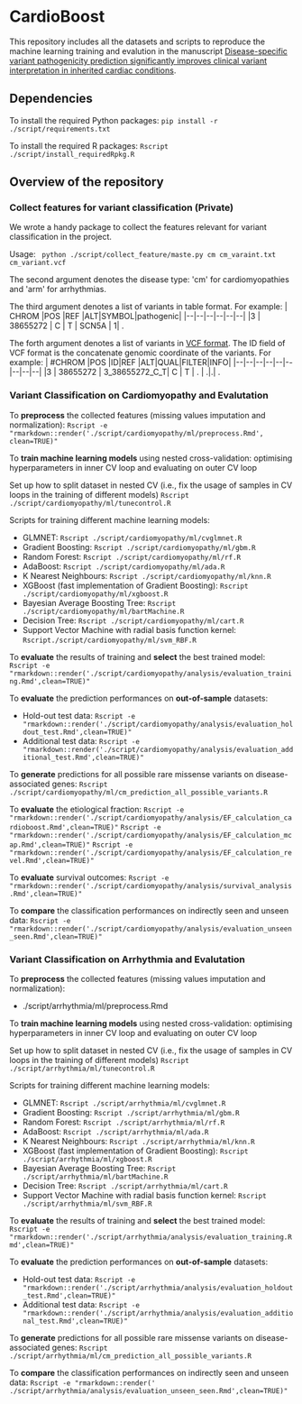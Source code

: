 ﻿# CardioBoost
This repository includes all the datasets and scripts to reproduce the machine learning training and evalution in the manuscript [Disease-specific variant pathogenicity prediction significantly improves clinical variant interpretation in inherited cardiac conditions](Bioaxiv:URL).

## Dependencies
To install the required Python packages:
`pip install -r ./script/requirements.txt `

To install the required R packages:
`Rscript ./script/install_requiredRpkg.R`

## Overview of the repository

### Collect features for variant classification (Private)

We wrote a handy package to collect the features relevant for variant classification in the project.

Usage:
 ` python ./script/collect_feature/maste.py cm cm_varaint.txt cm_variant.vcf`

The second argument denotes the disease type: 'cm' for cardiomyopathies and 'arm' for arrhythmias.

The third argument denotes a list of variants in table format. For example:
| CHROM |POS  |REF  |ALT|SYMBOL|pathogenic|
|--|--|--|--|--|--|
|3 | 38655272 | C | T | SCN5A | 1| .

The forth argument denotes a list of variants in [VCF format](https://en.wikipedia.org/wiki/Variant_Call_Format). The ID field of VCF format is the concatenate genomic coordinate of the variants. For example:
| #CHROM |POS  |ID|REF  |ALT|QUAL|FILTER|INFO|
|--|--|--|--|--|--|--|--|--|
|3 | 38655272 | 3_38655272_C_T| C | T | . | .|.| .


### Variant Classification on Cardiomyopathy and Evalutation

To **preprocess** the collected features (missing values imputation and normalization):
`Rscript -e "rmarkdown::render('./script/cardiomyopathy/ml/preprocess.Rmd', clean=TRUE)"`

To **train machine learning models** using nested cross-validation: optimising hyperparameters in inner CV loop and evaluating on outer CV loop

Set up how to split dataset in nested CV (i.e., fix the usage of samples in CV loops in the training of different models)
`Rscript ./script/cardiomyopathy/ml/tunecontrol.R`

Scripts for training different machine learning models:
 - GLMNET: `Rscript ./script/cardiomyopathy/ml/cvglmnet.R`
 - Gradient Boosting: `Rscript ./script/cardiomyopathy/ml/gbm.R`
 - Random Forest: `Rscript ./script/cardiomyopathy/ml/rf.R`
 - AdaBoost: `Rscript ./script/cardiomyopathy/ml/ada.R`
 - K Nearest Neighbours: `Rscript ./script/cardiomyopathy/ml/knn.R`
 - XGBoost (fast implementation of Gradient Boosting):  `Rscript ./script/cardiomyopathy/ml/xgboost.R`
 - Bayesian Average Boosting Tree:  `Rscript ./script/cardiomyopathy/ml/bartMachine.R`
 - Decision Tree: `Rscript ./script/cardiomyopathy/ml/cart.R`
 - Support Vector Machine with radial basis function kernel: `Rscript./script/cardiomyopathy/ml/svm_RBF.R`

To **evaluate** the results of training and **select** the best trained model:
`Rscript -e "rmarkdown::render('./script/cardiomyopathy/analysis/evaluation_training.Rmd',clean=TRUE)"`

To **evaluate** the prediction performances on **out-of-sample** datasets:
- Hold-out test data:
`Rscript -e "rmarkdown::render('./script/cardiomyopathy/analysis/evaluation_holdout_test.Rmd',clean=TRUE)"`
- Additional test data:
`Rscript -e "rmarkdown::render('./script/cardiomyopathy/analysis/evaluation_additional_test.Rmd',clean=TRUE)"`

To **generate** predictions for all possible rare missense variants on disease-associated genes:
`Rscript ./script/cardiomyopathy/ml/cm_prediction_all_possible_variants.R`

To **evaluate** the etiological fraction:
`Rscript -e "rmarkdown::render('./script/cardiomyopathy/analysis/EF_calculation_cardioboost.Rmd',clean=TRUE)"`
`Rscript -e "rmarkdown::render('./script/cardiomyopathy/analysis/EF_calculation_mcap.Rmd',clean=TRUE)"`
`Rscript -e "rmarkdown::render('./script/cardiomyopathy/analysis/EF_calculation_revel.Rmd',clean=TRUE)"`

To **evaluate** survival outcomes:
`Rscript -e "rmarkdown::render('./script/cardiomyopathy/analysis/survival_analysis.Rmd',clean=TRUE)"`

To **compare** the classification performances on indirectly seen and unseen data:
`Rscript -e "rmarkdown::render('./script/cardiomyopathy/analysis/evaluation_unseen_seen.Rmd',clean=TRUE)"`

### Variant Classification on Arrhythmia and Evalutation

To **preprocess** the collected features (missing values imputation and normalization):
- ./script/arrhythmia/ml/preprocess.Rmd

To **train machine learning models** using nested cross-validation: optimising hyperparameters in inner CV loop and evaluating on outer CV loop

Set up how to split dataset in nested CV (i.e., fix the usage of samples in CV loops in the training of different models)
`Rscript ./script/arrhythmia/ml/tunecontrol.R`

Scripts for training different machine learning models:
 - GLMNET: `Rscript ./script/arrhythmia/ml/cvglmnet.R`
 - Gradient Boosting: `Rscript ./script/arrhythmia/ml/gbm.R`
 - Random Forest: `Rscript ./script/arrhythmia/ml/rf.R`
 - AdaBoost: `Rscript ./script/arrhythmia/ml/ada.R`
 - K Nearest Neighbours: `Rscript ./script/arrhythmia/ml/knn.R`
 - XGBoost (fast implementation of Gradient Boosting):  `Rscript ./script/arrhythmia/ml/xgboost.R`
 - Bayesian Average Boosting Tree: `Rscript  ./script/arrhythmia/ml/bartMachine.R`
 - Decision Tree: `Rscript ./script/arrhythmia/ml/cart.R`
 - Support Vector Machine with radial basis function kernel: `Rscript ./script/arrhythmia/ml/svm_RBF.R`

To **evaluate** the results of training and **select** the best trained model:
`Rscript -e "rmarkdown::render('./script/arrhythmia/analysis/evaluation_training.Rmd',clean=TRUE)"`

To **evaluate** the prediction performances on **out-of-sample** datasets:
- Hold-out test data:
`Rscript -e "rmarkdown::render('./script/arrhythmia/analysis/evaluation_holdout_test.Rmd',clean=TRUE)"`
- Additional test data:
`Rscript -e "rmarkdown::render('./script/arrhythmia/analysis/evaluation_additional_test.Rmd',clean=TRUE)"`

To **generate** predictions for all possible rare missense variants on disease-associated genes:
`Rscript ./script/arrhythmia/ml/cm_prediction_all_possible_variants.R`

To **compare** the classification performances on indirectly seen and unseen data:
`Rscript -e "rmarkdown::render(' ./script/arrhythmia/analysis/evaluation_unseen_seen.Rmd',clean=TRUE)"`
